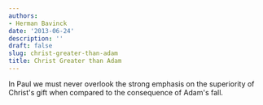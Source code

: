 ```yaml
---
authors:
- Herman Bavinck
date: '2013-06-24'
description: ''
draft: false
slug: christ-greater-than-adam
title: Christ Greater than Adam
---
```

In Paul we must never overlook the strong emphasis on the superiority of Christ's gift when compared to the consequence of Adam's fall.



